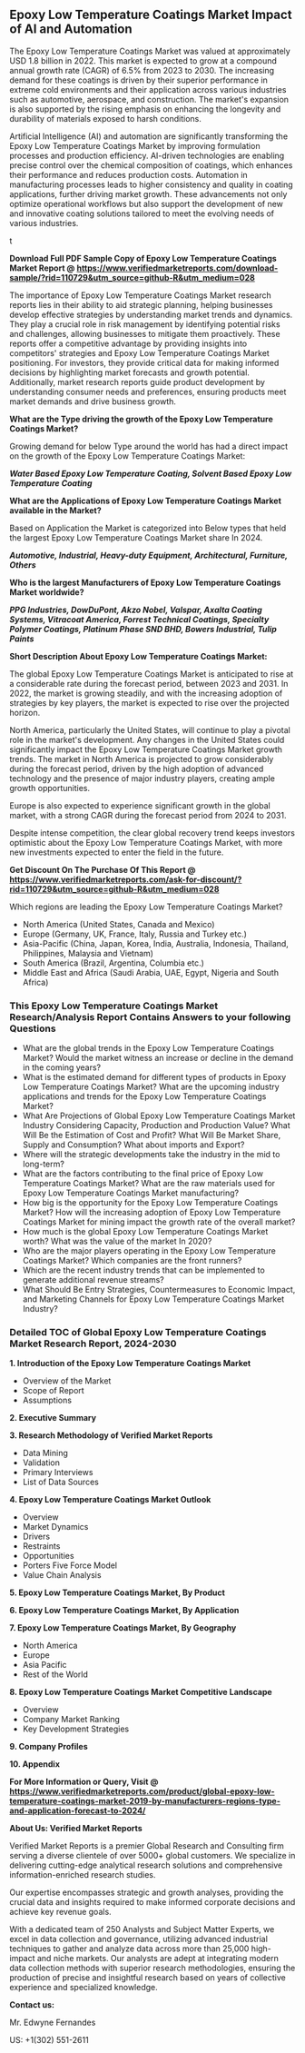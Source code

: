 <h2>Epoxy Low Temperature Coatings Market Impact of AI and Automation</h2><p>The Epoxy Low Temperature Coatings Market was valued at approximately USD 1.8 billion in 2022. This market is expected to grow at a compound annual growth rate (CAGR) of 6.5% from 2023 to 2030. The increasing demand for these coatings is driven by their superior performance in extreme cold environments and their application across various industries such as automotive, aerospace, and construction. The market's expansion is also supported by the rising emphasis on enhancing the longevity and durability of materials exposed to harsh conditions.</p><p>Artificial Intelligence (AI) and automation are significantly transforming the Epoxy Low Temperature Coatings Market by improving formulation processes and production efficiency. AI-driven technologies are enabling precise control over the chemical composition of coatings, which enhances their performance and reduces production costs. Automation in manufacturing processes leads to higher consistency and quality in coating applications, further driving market growth. These advancements not only optimize operational workflows but also support the development of new and innovative coating solutions tailored to meet the evolving needs of various industries.</p>t</p><p id="" class=""><strong>Download Full PDF Sample Copy of Epoxy Low Temperature Coatings Market Report @ <a href="https://www.verifiedmarketreports.com/download-sample/?rid=110729&utm_source=github-R&utm_medium=028" target="_blank">https://www.verifiedmarketreports.com/download-sample/?rid=110729&utm_source=github-R&utm_medium=028</a></strong></p><p>The importance of&nbsp;Epoxy Low Temperature Coatings Market research reports lies in their ability to aid strategic planning, helping businesses develop effective strategies by understanding market trends and dynamics. They play a crucial role in risk management by identifying potential risks and challenges, allowing businesses to mitigate them proactively. These reports offer a competitive advantage by providing insights into competitors' strategies and Epoxy Low Temperature Coatings Market positioning. For investors, they provide critical data for making informed decisions by highlighting market forecasts and growth potential. Additionally, market research reports guide product development by understanding consumer needs and preferences, ensuring products meet market demands and drive business growth.</p><p><strong>What are the&nbsp;Type driving the growth of the Epoxy Low Temperature Coatings Market?</strong></p><p id="" class="">Growing demand for below Type around the world has had a direct impact on the growth of the Epoxy Low Temperature Coatings Market:</p><em><strong>Water Based Epoxy Low Temperature Coating, Solvent Based Epoxy Low Temperature Coating</strong></em></p><strong>What are the&nbsp;Applications&nbsp;of Epoxy Low Temperature Coatings Market available in the Market?</strong></p><p id="" class="">Based on Application the Market is categorized into Below types that held the largest Epoxy Low Temperature Coatings Market share In 2024.</p><em><strong>Automotive, Industrial, Heavy-duty Equipment, Architectural, Furniture, Others</strong></em></p><strong>Who is the largest Manufacturers of Epoxy Low Temperature Coatings Market worldwide?</strong></p><p><em><strong>PPG Industries, DowDuPont, Akzo Nobel, Valspar, Axalta Coating Systems, Vitracoat America, Forrest Technical Coatings, Specialty Polymer Coatings, Platinum Phase SND BHD, Bowers Industrial, Tulip Paints</strong></em></p><p id="" class=""><strong>Short Description About Epoxy Low Temperature Coatings Market:</strong></p><p>The global Epoxy Low Temperature Coatings Market is anticipated to rise at a considerable rate during the forecast period, between 2023 and 2031. In 2022, the market is growing steadily, and with the increasing adoption of strategies by key players, the market is expected to rise over the projected horizon.</p><p>North America, particularly the United States, will continue to play a pivotal role in the market's development. Any changes in the United States could significantly impact the Epoxy Low Temperature Coatings Market growth trends. The market in North America is projected to grow considerably during the forecast period, driven by the high adoption of advanced technology and the presence of major industry players, creating ample growth opportunities.</p><p>Europe is also expected to experience significant growth in the global market, with a strong CAGR during the forecast period from 2024 to 2031.</p><p>Despite intense competition, the clear global recovery trend keeps investors optimistic about the Epoxy Low Temperature Coatings Market, with more new investments expected to enter the field in the future.</p><p id="" class=""><strong>Get Discount On The Purchase Of This Report @ <a href="https://www.verifiedmarketreports.com/ask-for-discount/?rid=110729&utm_source=github-R&utm_medium=028" target="_blank">https://www.verifiedmarketreports.com/ask-for-discount/?rid=110729&utm_source=github-R&utm_medium=028</a></strong></p>Which regions are leading the Epoxy Low Temperature Coatings Market?</p><ul><li>North America (United States, Canada and Mexico)</li><li>Europe (Germany, UK, France, Italy, Russia and Turkey etc.)</li><li>Asia-Pacific (China, Japan, Korea, India, Australia, Indonesia, Thailand, Philippines, Malaysia and Vietnam)</li><li>South America (Brazil, Argentina, Columbia etc.)</li><li>Middle East and Africa (Saudi Arabia, UAE, Egypt, Nigeria and South Africa)</li></ul><h3 id="" class="">This Epoxy Low Temperature Coatings Market Research/Analysis Report Contains Answers to your following Questions</h3><ul><li>What are the global trends in the Epoxy Low Temperature Coatings Market? Would the market witness an increase or decline in the demand in the coming years?</li><li>What is the estimated demand for different types of products in Epoxy Low Temperature Coatings Market? What are the upcoming industry applications and trends for the Epoxy Low Temperature Coatings Market?</li><li>What Are Projections of Global Epoxy Low Temperature Coatings Market Industry Considering Capacity, Production and Production Value? What Will Be the Estimation of Cost and Profit? What Will Be Market Share, Supply and Consumption? What about imports and Export?</li><li>Where will the strategic developments take the industry in the mid to long-term?</li><li>What are the factors contributing to the final price of Epoxy Low Temperature Coatings Market? What are the raw materials used for Epoxy Low Temperature Coatings Market manufacturing?</li><li>How big is the opportunity for the Epoxy Low Temperature Coatings Market? How will the increasing adoption of Epoxy Low Temperature Coatings Market for mining impact the growth rate of the overall market?</li><li>How much is the global Epoxy Low Temperature Coatings Market worth? What was the value of the market In 2020?</li><li>Who are the major players operating in the Epoxy Low Temperature Coatings Market? Which companies are the front runners?</li><li>Which are the recent industry trends that can be implemented to generate additional revenue streams?</li><li>What Should Be Entry Strategies, Countermeasures to Economic Impact, and Marketing Channels for Epoxy Low Temperature Coatings Market Industry?</li></ul><h3 id="" class="">Detailed TOC of Global Epoxy Low Temperature Coatings Market Research Report, 2024-2030</h3><p id="" class=""><strong>1. Introduction of the Epoxy Low Temperature Coatings Market</strong></p><ul><li>Overview of the Market</li><li>Scope of Report</li><li>Assumptions</li></ul><p id="" class=""><strong>2. Executive Summary</strong></p><p id="" class=""><strong>3. Research Methodology of Verified Market Reports</strong></p><ul><li>Data Mining</li><li>Validation</li><li>Primary Interviews</li><li>List of Data Sources</li></ul><p id="" class=""><strong>4. Epoxy Low Temperature Coatings Market Outlook</strong></p><ul><li>Overview</li><li>Market Dynamics</li><li>Drivers</li><li>Restraints</li><li>Opportunities</li><li>Porters Five Force Model</li><li>Value Chain Analysis</li></ul><p id="" class=""><strong>5. Epoxy Low Temperature Coatings Market, By Product</strong></p><p id="" class=""><strong>6. Epoxy Low Temperature Coatings Market, By Application</strong></p><p id="" class=""><strong>7. Epoxy Low Temperature Coatings Market, By Geography</strong></p><ul><li>North America</li><li>Europe</li><li>Asia Pacific</li><li>Rest of the World</li></ul><p id="" class=""><strong>8. Epoxy Low Temperature Coatings Market Competitive Landscape</strong></p><ul><li>Overview</li><li>Company Market Ranking</li><li>Key Development Strategies</li></ul><p id="" class=""><strong>9. Company Profiles</strong></p><p id="" class=""><strong>10. Appendix</strong></p><p id="" class=""><strong>For More Information or Query, Visit @ <a href="https://www.verifiedmarketreports.com/product/global-epoxy-low-temperature-coatings-market-2019-by-manufacturers-regions-type-and-application-forecast-to-2024/" target="_blank">https://www.verifiedmarketreports.com/product/global-epoxy-low-temperature-coatings-market-2019-by-manufacturers-regions-type-and-application-forecast-to-2024/</a></strong></p><p id="" class=""><strong>About Us: Verified Market Reports</strong></p><p id="" class="">Verified Market Reports is a premier Global Research and Consulting firm serving a diverse clientele of over 5000+ global customers. We specialize in delivering cutting-edge analytical research solutions and comprehensive information-enriched research studies.</p><p id="" class="">Our expertise encompasses strategic and growth analyses, providing the crucial data and insights required to make informed corporate decisions and achieve key revenue goals.</p><p id="" class="">With a dedicated team of 250 Analysts and Subject Matter Experts, we excel in data collection and governance, utilizing advanced industrial techniques to gather and analyze data across more than 25,000 high-impact and niche markets. Our analysts are adept at integrating modern data collection methods with superior research methodologies, ensuring the production of precise and insightful research based on years of collective experience and specialized knowledge.</p><p id="" class=""><strong>Contact us:</strong></p><p id="" class="">Mr. Edwyne Fernandes</p><p id="" class="">US: +1(302) 551-2611</p>